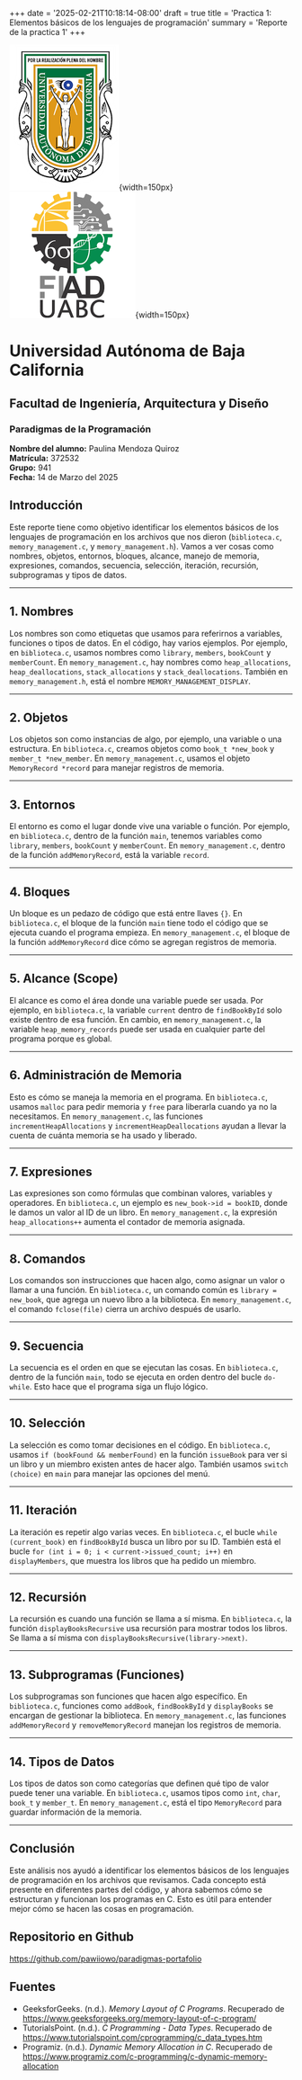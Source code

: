 +++
date = '2025-02-21T10:18:14-08:00'
draft = true
title = 'Practica 1: Elementos básicos de los lenguajes de programación'
summary = 'Reporte de la practica 1'
+++

![Logo de la escuela](images/logouabc.png){width=150px}
![Logo de la facultad](images/logofiad.png){width=150px}

# Universidad Autónoma de Baja California
## Facultad de Ingeniería, Arquitectura y Diseño
### Paradigmas de la Programación

**Nombre del alumno:** Paulina Mendoza Quiroz  
**Matrícula:** 372532  
**Grupo:** 941  
**Fecha:** 14 de Marzo del 2025

## Introducción
Este reporte tiene como objetivo identificar los elementos básicos de los lenguajes de programación en los archivos que nos dieron (`biblioteca.c`, `memory_management.c`, y `memory_management.h`). Vamos a ver cosas como nombres, objetos, entornos, bloques, alcance, manejo de memoria, expresiones, comandos, secuencia, selección, iteración, recursión, subprogramas y tipos de datos.

---

## 1. Nombres
Los nombres son como etiquetas que usamos para referirnos a variables, funciones o tipos de datos. En el código, hay varios ejemplos. Por ejemplo, en `biblioteca.c`, usamos nombres como `library`, `members`, `bookCount` y `memberCount`. En `memory_management.c`, hay nombres como `heap_allocations`, `heap_deallocations`, `stack_allocations` y `stack_deallocations`. También en `memory_management.h`, está el nombre `MEMORY_MANAGEMENT_DISPLAY`.

---

## 2. Objetos
Los objetos son como instancias de algo, por ejemplo, una variable o una estructura. En `biblioteca.c`, creamos objetos como `book_t *new_book` y `member_t *new_member`. En `memory_management.c`, usamos el objeto `MemoryRecord *record` para manejar registros de memoria.

---

## 3. Entornos
El entorno es como el lugar donde vive una variable o función. Por ejemplo, en `biblioteca.c`, dentro de la función `main`, tenemos variables como `library`, `members`, `bookCount` y `memberCount`. En `memory_management.c`, dentro de la función `addMemoryRecord`, está la variable `record`.

---

## 4. Bloques
Un bloque es un pedazo de código que está entre llaves `{}`. En `biblioteca.c`, el bloque de la función `main` tiene todo el código que se ejecuta cuando el programa empieza. En `memory_management.c`, el bloque de la función `addMemoryRecord` dice cómo se agregan registros de memoria.

---

## 5. Alcance (Scope)
El alcance es como el área donde una variable puede ser usada. Por ejemplo, en `biblioteca.c`, la variable `current` dentro de `findBookById` solo existe dentro de esa función. En cambio, en `memory_management.c`, la variable `heap_memory_records` puede ser usada en cualquier parte del programa porque es global.

---

## 6. Administración de Memoria
Esto es cómo se maneja la memoria en el programa. En `biblioteca.c`, usamos `malloc` para pedir memoria y `free` para liberarla cuando ya no la necesitamos. En `memory_management.c`, las funciones `incrementHeapAllocations` y `incrementHeapDeallocations` ayudan a llevar la cuenta de cuánta memoria se ha usado y liberado.

---

## 7. Expresiones
Las expresiones son como fórmulas que combinan valores, variables y operadores. En `biblioteca.c`, un ejemplo es `new_book->id = bookID`, donde le damos un valor al ID de un libro. En `memory_management.c`, la expresión `heap_allocations++` aumenta el contador de memoria asignada.

---

## 8. Comandos
Los comandos son instrucciones que hacen algo, como asignar un valor o llamar a una función. En `biblioteca.c`, un comando común es `library = new_book`, que agrega un nuevo libro a la biblioteca. En `memory_management.c`, el comando `fclose(file)` cierra un archivo después de usarlo.

---

## 9. Secuencia
La secuencia es el orden en que se ejecutan las cosas. En `biblioteca.c`, dentro de la función `main`, todo se ejecuta en orden dentro del bucle `do-while`. Esto hace que el programa siga un flujo lógico.

---

## 10. Selección
La selección es como tomar decisiones en el código. En `biblioteca.c`, usamos `if (bookFound && memberFound)` en la función `issueBook` para ver si un libro y un miembro existen antes de hacer algo. También usamos `switch (choice)` en `main` para manejar las opciones del menú.

---

## 11. Iteración
La iteración es repetir algo varias veces. En `biblioteca.c`, el bucle `while (current_book)` en `findBookById` busca un libro por su ID. También está el bucle `for (int i = 0; i < current->issued_count; i++)` en `displayMembers`, que muestra los libros que ha pedido un miembro.

---

## 12. Recursión
La recursión es cuando una función se llama a sí misma. En `biblioteca.c`, la función `displayBooksRecursive` usa recursión para mostrar todos los libros. Se llama a sí misma con `displayBooksRecursive(library->next)`.

---

## 13. Subprogramas (Funciones)
Los subprogramas son funciones que hacen algo específico. En `biblioteca.c`, funciones como `addBook`, `findBookById` y `displayBooks` se encargan de gestionar la biblioteca. En `memory_management.c`, las funciones `addMemoryRecord` y `removeMemoryRecord` manejan los registros de memoria.

---

## 14. Tipos de Datos
Los tipos de datos son como categorías que definen qué tipo de valor puede tener una variable. En `biblioteca.c`, usamos tipos como `int`, `char`, `book_t` y `member_t`. En `memory_management.c`, está el tipo `MemoryRecord` para guardar información de la memoria.

---

## Conclusión
Este análisis nos ayudó a identificar los elementos básicos de los lenguajes de programación en los archivos que revisamos. Cada concepto está presente en diferentes partes del código, y ahora sabemos cómo se estructuran y funcionan los programas en C. Esto es útil para entender mejor cómo se hacen las cosas en programación.

## Repositorio en Github
https://github.com/pawiiowo/paradigmas-portafolio

## Fuentes
- GeeksforGeeks. (n.d.). *Memory Layout of C Programs*. Recuperado de https://www.geeksforgeeks.org/memory-layout-of-c-program/
- TutorialsPoint. (n.d.). *C Programming - Data Types*. Recuperado de https://www.tutorialspoint.com/cprogramming/c_data_types.htm
- Programiz. (n.d.). *Dynamic Memory Allocation in C*. Recuperado de https://www.programiz.com/c-programming/c-dynamic-memory-allocation